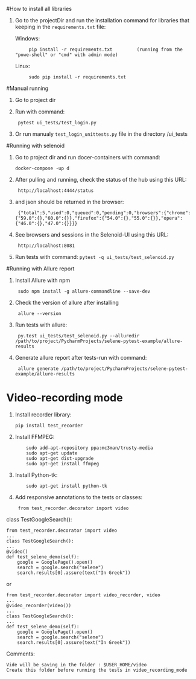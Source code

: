 #How to install all libraries
1. Go to the projectDir and run the installation command for libraries that keeping in the `requirements.txt` file:

   Windows:     
            
            pip install -r requirements.txt         (running from the "powe-shell" or "cmd" with admin mode)

    Linux:
    
            sudo pip install -r requirements.txt

#Manual running

1. Go to project dir 

2. Run with command:
 
        pytest ui_tests/test_login.py

3. Or run manualy `test_login_unittests.py` file  in the directory /ui_tests

#Running with selenoid
1. Go to project dir and run docer-containers with command:
    
       docker-compose -up d  

2. After pulling and running, check the status of the hub using this URL: 

        http://localhost:4444/status
    
3. and json should be returned in the browser:
        
        {"total":5,"used":0,"queued":0,"pending":0,"browsers":{"chrome":{"59.0":{},"60.0":{}},"firefox":{"54.0":{},"55.0":{}},"opera":{"46.0":{},"47.0":{}}}}

4. See browsers and sessions in the Selenoid-UI using this URL:

        http://localhost:8081

4. Run tests with command: `pytest -q ui_tests/test_selenoid.py`




#Running with Allure report

1. Install Allure with npm

        sudo npm install -g allure-commandline --save-dev

2. Check the version of allure after installing 

        allure --version

3. Run tests with allure:
        
        py.test ui_tests/test_selenoid.py --alluredir /path/to/project/PycharmProjects/selene-pytest-example/allure-results

4. Generate allure report after tests-run with command:
    
        allure generate /path/to/project/PycharmProjects/selene-pytest-example/allure-results
        
# Video-recording mode

1. Install recorder library:

       pip install test_recorder  


2. Install  FFMPEG:

           sudo add-apt-repository ppa:mc3man/trusty-media  
           sudo apt-get update  
           sudo apt-get dist-upgrade  
           sudo apt-get install ffmpeg  
            
3. Install Python-tk:

           sudo apt-get install python-tk  
           
           
4. Add responsive annotations to the tests or classes:

        from test_recorder.decorator import video

class TestGoogleSearch():

    
    
    from test_recorder.decorator import video
    ...
    class TestGoogleSearch():
    ...
    @video()
    def test_selene_demo(self):
        google = GooglePage().open()
        search = google.search("selene")
        search.results[0].assure(text("In Greek"))
        
        
or

    from test_recorder.decorator import video_recorder, video
    ...
    @video_recorder(video())
    ...
    class TestGoogleSearch():
    ...
    def test_selene_demo(self):
        google = GooglePage().open()
        search = google.search("selene")
        search.results[0].assure(text("In Greek"))
        
        
Comments:

    Vide will be saving in the folder : $USER_HOME/video   
    Create this folder before running the tests in video_recording_mode